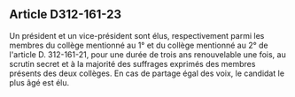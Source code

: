 ## Article D312-161-23


Un président et un vice-président sont élus, respectivement parmi les membres du collège mentionné au 1°
et du collège mentionné au 2° de l'article D. 312-161-21, pour une durée de trois ans renouvelable une fois,
au scrutin secret et à la majorité des suffrages exprimés des membres présents des deux collèges. En cas de
partage égal des voix, le candidat le plus âgé est élu.

